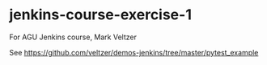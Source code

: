 # jenkins-course-exercise-1
For AGU Jenkins course, Mark Veltzer

See https://github.com/veltzer/demos-jenkins/tree/master/pytest_example
